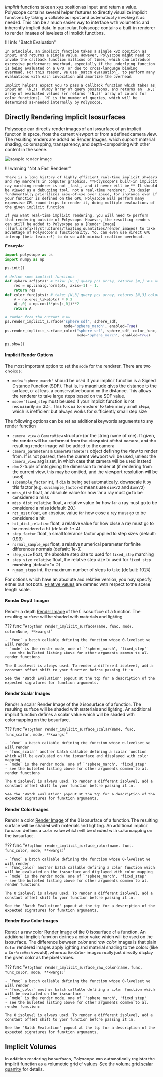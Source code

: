 _Implicit_ functions take an xyz position as input, and return a value. Polyscope contains several helper features to directly visualize implicit functions by taking a callable as input and automatically invoking it as needed. This can be a much easier way to interface with volumetric and inherently implicit data. In particular, Polyscope contains a built-in renderer to render images of levelsets of implicit functions.

!!! info "Batch Evaluation"

    In principle, an implicit function takes a single xyz position as input, and returns a single value. However, Polyscope might need to invoke the callback function millions of times, which can introduce excessive performance overhead, especially if the underlying function is being evaluated on a GPU, or due to cross-language binding overhead. For this reason, we use _batch evaluation_, to perform many evaluations with each invocation and amortize the overhead.

    Implict helpers expect you to pass a callback function which takes as input an `(N,3)` numpy array of query positions, and returns an `(N,)` array of evaluated values (or returns `(N,3)` array of colors for color functions). `N` is the number of queries, which will be determined as-needed internally by Polyscope.


## Directly Rendering Implicit Isosurfaces

Polyscope can directly render images of an isosurface of an implicit function in space, from the current viewport or from a defined camera view. The resulting renders are added as [Render Images]([[url.prefix]]/structures/floating_quantities/render_images), which support material shading, colormapping, transparency, and depth-compositing with other content in the scene.

![sample render image]([[url.prefix]]/media/render_image_implicit_example.jpg)

!!! warning "Not a Fast Renderer"

    There is a long history of highly efficient real-time implicit shaders and ray marchers in computer graphics. **Polyscope's built-in implicit ray marching renderer is not _fast_, and it never will be!** It should be viewed as a debugging tool, not a real-time renderer. Its design fundamentally prioritizes ease-of-use over speed; for instance even if your function is defined on the GPU, Polyscope will perform many expensive CPU round-trips to render it, doing multiple evaluations of the given implicit function.

    If you want real-time implicit rendering, you will need to perform that rendering outside of Polyscope. However, the resulting renders can still be added to Polyscope as a [Render Image]([[url.prefix]]/structures/floating_quantities/render_images) to take advantage of Polyscope's functionality. You can even use direct GPU interop (beta feature!) to do so with minimal realtime overhead.


**Example:**
```python
import polyscope as ps
import numpy as np

ps.init()

# define some implicit functions
def sphere_sdf(pts): # takes [N,3] query pos array, returns [N,] SDF values
    res = np.linalg.norm(pts, axis=-1) - 1.
    return res
def color_func(pts): # takes [N,3] query pos array, returns [N,3] color values
    A = np.ones_like(pts) * 0.3
    A[:,0] = np.cos(3*pts[:,0])**2
    return A

# render from the current view
ps.render_implicit_surface("sphere sdf", sphere_sdf, 
                           mode='sphere_march', enabled=True)
ps.render_implicit_surface_color("sphere sdf", sphere_sdf, color_func, 
                                 mode='sphere_march', enabled=True)

ps.show()
```

#### Implicit Render Options

The most important option to set the `mode` for the renderer. There are two choices:

- `mode='sphere_march'` should be used if your implicit function is a Signed Distance Function (SDF). That is, its magnitude gives the distance to the surface, or at least a conservative bound on the distance. This allows the renderer to take large steps based on the SDF value.
- `mdoe='fixed_step` must be used if your implicit function is not necessarily an SDF. This forces to renderer to take many small steps, which is inefficient but always works for sufficiently small step size.

The following options can be set as additional keywords arguments to any render function

- `camera_view` a `CameraView` structure (or the string name of one). If given, the render will be performed from the viewpoint of that camera, and the resulting render image will be added to the camera
- `camera_parameters` a `CameraParameters` object defining the view to render from. If is not passed, then the current viewport will be used, unless the `camera_view` arg is set, in which case that camera will be used instead
- `dim` 2-tuple of ints giving the dimension to render at (if rendering from the current view, this may be omitted, and the viewport resolution will be used)
- `subsample_factor` int, if `dim` is being set automatically, downscale it by this factor (e.g. `subsample_factor=2` means use `dimX/2` and `dimY/2`)
- `miss_dist` float, an absolute value for how far a ray must go to be considered a miss
- `miss_dist_relative` float, a relative value for how far a ray must go to be considered a miss (default: 20.)
- `hit_dist` float, an absolute value for how close a ray must go to be considered a hit
- `hit_dist_relative` float, a relative value for how close a ray must go to be considered a hit (default: 1e-4)
- `step_factor` float, a small tolerance factor applied to step sizes (default: 0.99)
- `normal_sample_eps` float, a relative numerical parameter for finite differences normals (default: 1e-3)
- `step_size` float, the absolute step size to used for `fixed_step` marching
- `step_size_relative` float, the relative step size to used for `fixed_step` marching (default: 1e-2)
- `n_max_steps` int, the maximum number of steps to take (default: 1024)

For options which have an absolute and relative version, you may specify either but not both. [Relative values]([[url.prefix]]/basics/parameters/#scaled-values) are defined with respect to the scene length scale.

#### Render Depth Images
    
Render a depth [Render Image]([[url.prefix]]/structures/floating_quantities/render_images) of the 0 isosurface of a function. The resulting surface will be shaded with materials and lighting.

??? func "`#!python render_implicit_surface(name, func, mode, color=None, **kwargs)`"
    
    - `func` a batch callable defining the function whose 0-levelset we will render
    - `mode` is the render mode, one of `'sphere_march', 'fixed_step'`
    - see the bulleted listing above for other arguments common to all render functions

    The 0 isolevel is always used. To render a different isolevel, add a constant offset shift to your function before passing it in.

    See the "Batch Evaluation" popout at the top for a description of the expected signatures for function arguments.


#### Render Scalar Images

Render a scalar [Render Image]([[url.prefix]]/structures/floating_quantities/render_images) of the 0 isosurface of a function. The resulting surface will be shaded with materials and lighting. An additional implicit function defines a scalar value which will be shaded with colormapping on the isosurface.

??? func "`#!python render_implicit_surface_scalar(name, func, func_scalar, mode, **kwargs)`"
    
    - `func` a batch callable defining the function whose 0-levelset we will render
    - `func_scalar` another batch callable defining a scalar function which will be evaluated on the isosurface and displayed with color mapping
    - `mode` is the render mode, one of `'sphere_march', 'fixed_step'`
    - see the bulleted listing above for other arguments common to all render functions

    The 0 isolevel is always used. To render a different isolevel, add a constant offset shift to your function before passing it in.

    See the "Batch Evaluation" popout at the top for a description of the expected signatures for function arguments.



#### Render Color Images

Render a color [Render Image]([[url.prefix]]/structures/floating_quantities/render_images) of the 0 isosurface of a function. The resulting surface will be shaded with materials and lighting. An additional implicit function defines a color value which will be shaded with colormapping on the isosurface.


??? func "`#!python render_implicit_surface_color(name, func, func_color, mode, **kwargs)`"
    
    - `func` a batch callable defining the function whose 0-levelset we will render
    - `func_color` another batch callable defining a color function which will be evaluated on the isosurface and displayed with color mapping
    - `mode` is the render mode, one of `'sphere_march', 'fixed_step'`
    - see the bulleted listing above for other arguments common to all render functions

    The 0 isolevel is always used. To render a different isolevel, add a constant offset shift to your function before passing it in.

    See the "Batch Evaluation" popout at the top for a description of the expected signatures for function arguments.



#### Render Raw Color Images

Render a raw color [Render Image]([[url.prefix]]/structures/floating_quantities/render_images) of the 0 isosurface of a function. An additional implicit function defines a color value which will be used on the isosurface. The difference between _color_ and _raw color_ images is that plain `Color` rendered images apply lighting and material shading to the colors (like a `SurfaceMesh` would), whereas `RawColor` images really just directly display the given color as the pixel values.


??? func "`#!python render_implicit_surface_raw_color(name, func, func_color, mode, **kwargs)`"
    
    - `func` a batch callable defining the function whose 0-levelset we will render
    - `func_color` another batch callable defining a color function which will be evaluated on the isosurface
    - `mode` is the render mode, one of `'sphere_march', 'fixed_step'`
    - see the bulleted listing above for other arguments common to all render functions

    The 0 isolevel is always used. To render a different isolevel, add a constant offset shift to your function before passing it in.

    See the "Batch Evaluation" popout at the top for a description of the expected signatures for function arguments.



## Implicit Volumes

In addition rendering isosurfaces, Polyscope can automatically register the implicit function as a volumetric grid of values. See the [volume grid scalar quantity]([[url.prefix]]/structures/volume_grid/scalar_quantities/#add-implicit-scalars) for details.
